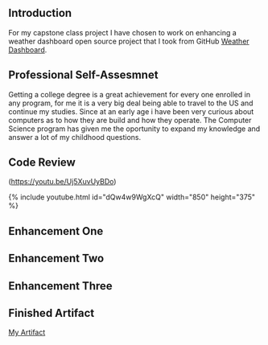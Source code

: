 ## Introduction

For my capstone class project I have chosen to work on enhancing a weather dashboard open source project that I took from GitHub [Weather Dashboard](https://github.com/vlaine/Weather-Forecast-Dashboard).



## Professional Self-Assesmnet 

  Getting a college degree is a great achievement for every one enrolled in any program, for me it is a very big deal being able to travel to the US and continue my studies. Since at an early age i have been very curious about computers as to how they are build and how they operate. The Computer Science program has given me the oportunity to expand my knowledge and answer a lot of my childhood questions. 

## Code Review

(https://youtu.be/Uj5XuvUyBDo)

{% include youtube.html id="dQw4w9WgXcQ" width="850" height="375" %}

## Enhancement One

## Enhancement Two

## Enhancement Three



## Finished Artifact
[My Artifact](https:/belezi.github.io/project/index.html)

